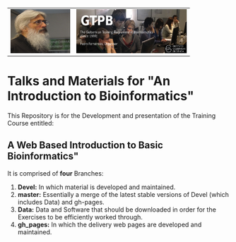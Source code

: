 <table style="width:100%">
  <tr>
    <td><img src="./Images/15046812.png" alt="yay" height="100" width="135">
    </td>
    <td><img src="./Images/GTPB2015logo.png" alt="yay" height="100" width="250">
    </td>
  <tr/>
</table>

<h1>Talks and Materials for "An Introduction to Bioinformatics"</h1>

This Repository is for the Development and presentation of the Training Course entitled:

<h2>A Web Based Introduction to Basic Bioinformatics"</h2>

It is comprised of <b>four</b> Branches:

<ol>
  <li>
    <b>Devel:</b> In which material is developed and maintained.
  </li>
  <li>
    <b>master:</b> Essentially a merge of the latest stable versions of Devel (which includes Data) and gh-pages.
  </li>
  <li>
    <b>Data:</b> Data and Software that should be downloaded in order for the Exercises to be efficiently worked through.
  </li>
  <li>
    <b>gh_pages:</b> In which the delivery web pages are developed and maintained.
  </li>
</ol>
